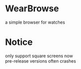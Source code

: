 # WearBrowse
a simple browser for watches
# Notice
only support square screens now<br>
pre-release versions often crashes
